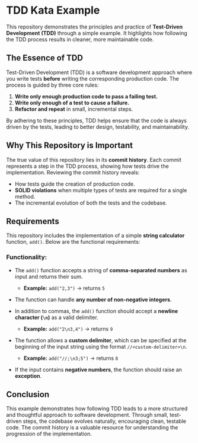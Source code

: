# TDD Kata Example

This repository demonstrates the principles and practice of **Test-Driven Development (TDD)** through a simple example. It highlights how following the TDD process results in cleaner, more maintainable code.

## The Essence of TDD

Test-Driven Development (TDD) is a software development approach where you write tests **before** writing the corresponding production code. The process is guided by three core rules:

1. **Write only enough production code to pass a failing test.**
2. **Write only enough of a test to cause a failure.**
3. **Refactor and repeat** in small, incremental steps.

By adhering to these principles, TDD helps ensure that the code is always driven by the tests, leading to better design, testability, and maintainability.

## Why This Repository is Important

The true value of this repository lies in its **commit history**. Each commit represents a step in the TDD process, showing how tests drive the implementation. Reviewing the commit history reveals:

- How tests guide the creation of production code.
- **SOLID violations** when multiple types of tests are required for a single method.
- The incremental evolution of both the tests and the codebase.

## Requirements

This repository includes the implementation of a simple **string calculator** function, `add()`. Below are the functional requirements:

### Functionality:

- The `add()` function accepts a string of **comma-separated numbers** as input and returns their sum.

  - **Example:** `add("2,3")` → returns `5`

- The function can handle **any number of non-negative integers**.

- In addition to commas, the `add()` function should accept a **newline character (`\n`)** as a valid delimiter.

  - **Example:** `add("2\n3,4")` → returns `9`

- The function allows a **custom delimiter**, which can be specified at the beginning of the input string using the format `//<custom-delimiter>\n`.

  - **Example:** `add("//;\n3;5")` → returns `8`

- If the input contains **negative numbers**, the function should raise an **exception**.

## Conclusion

This example demonstrates how following TDD leads to a more structured and thoughtful approach to software development. Through small, test-driven steps, the codebase evolves naturally, encouraging clean, testable code. The commit history is a valuable resource for understanding the progression of the implementation.
